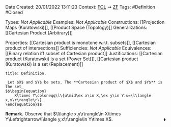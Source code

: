 <br />
<br />

Date Created: 20/01/2022 13:11:23
Context: [$\textrm{FOL}$](obsidian://open?file=First%20Order%20Logic)$\,\,\rightsquigarrow\,\,$[$\textrm{ZF}$](obsidian://open?file=Zermelo-Fraenkel%20Set%20Theory)
Tags: #Definition #Closed

Types: _Not Applicable_
Examples: _Not Applicable_ 
Constructions: [[Projection Maps (Kuratowski)]], [[Product Space (Topology)]]
Generalizations: [[Cartesian Product (Arbitrary)]]

Properties: [[Cartesian product is monotone w.r.t. subsets]], [[Cartesian product of intersections]]
Sufficiencies: _Not Applicable_
Equivalences: [[Binary relation iff subset of Cartesian product]]
Justifications: [[Cartesian product (Kuratowski) is a set (Power Set)]], [[Cartesian product (Kuratowski) is a set (Replacement)]]

``` ad-Definition
title: Definition.

_Let $X$ and $Y$ be sets. The **Cartesian product of $X$ and $Y$** is the set_
$$\begin{equation}
    X\times Y\coloneqq\l\{u\mid\ex x\in X,\ex y\in Y:u=\l\langle x,y\r\rangle\r\}.
\end{equation}$$

```

**Remark.** Observe that $\l\langle x,y\r\rangle\in X\times Y\Leftrightarrow\l\langle y,x\r\rangle\in Y\times X$.<span style="float:right;">$\blacklozenge$</span>
